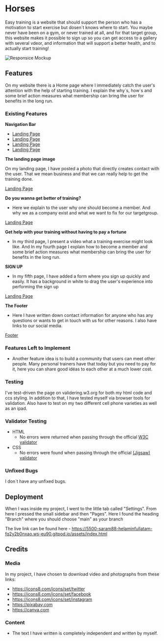 # Horses


Easy training is a website that should support the person who has a motivation to start exercise but dosen´t knows where to start. You maybe never have been on a gym, or never trained at all, and for that target group, this website makes it possible to sign up so you can get access to a gallery with several vdeor, and information that will support a better health, and to actually start training!

![Responsice Mockup](/assets/images/for_readme_file.png)

## Features 

On my website there is a Home page where I immediately catch the user's attention with the help of starting training. I explain the why´s, how´s and some brief action measures what membership can bring the user for benefits in the long run.

### Existing Features
__Navigation Bar__
- [Landing Page](https://5500-saram88-helaminfullatam-fq2y2b0nxao.ws-eu90.gitpod.io/assets/index.html)
- [Landing Page](https://5500-saram88-helaminfullatam-fq2y2b0nxao.ws-eu90.gitpod.io/assets/index.html#information)
- [Landing Page](https://5500-saram88-helaminfullatam-fq2y2b0nxao.ws-eu90.gitpod.io/assets/index.html#signup)
- [Landing Page](https://5500-saram88-helaminfullatam-fq2y2b0nxao.ws-eu90.gitpod.io/assets/index.html#contact)

__The landing page image__

On my landing page, I have posted a photo that directly creates contact with the user. That we mean business and that we can really help to get the training done.

[Landing Page](https://5500-saram88-helaminfullatam-fq2y2b0nxao.ws-eu90.gitpod.io/assets/index.html)

__Do you wanna get better of training?__

  - Here we explain to the user why one should become a member. And why we as a company exist and what we want to fix for our targetgroup.

[Landing Page](https://5500-saram88-helaminfullatam-fq2y2b0nxao.ws-eu90.gitpod.io/assets/index.html#information)

__Get help with your training without having to pay a fortune__

  - In my third page, I present a video what a training exercise might look like. And In my fourth page I explain how to become a member and some brief action measures what membership can bring the user for benefits in the long run.


__SIGN UP__

  - In my fifth page, I have added a form where you sign up quickly and easily. It has a background in white to drag the user's experience into performing the sign up

[Landing Page](https://5500-saram88-helaminfullatam-fq2y2b0nxao.ws-eu90.gitpod.io/assets/index.html#signup)


__The Footer__ 

  - Here I have written down contact information for anyone who has any questions or wants to get in touch with us for other reasons. I also have links to our social media.


[Footer](https://5500-saram88-helaminfullatam-fq2y2b0nxao.ws-eu90.gitpod.io/assets/index.html#contact)



### Features Left to Implement

- Another feature idea is to build a community that users can meet other people. Many personal trainers have that today but you need to pay for it, here you can share good idéas to each other at a much lower cost.



### Testing 

I've test-driven the page on validering.w3.org for both my html code and ccs styling. In addition to that, I have tested myself via browser tools for validation. Also have to test on my two different cell phone varieties as well as an ipad.




### Validator Testing 

- HTML
  - No errors were returned when passing through the official [W3C validator](https://validator.w3.org/nu/?doc=https%3A%2F%2F5500-saram88-helaminfullatam-fq2y2b0nxao.ws-eu90.gitpod.io%2Fassets%2Findex.html)
- CSS
  - No errors were found when passing through the official [(Jigsaw) validator](https://jigsaw.w3.org/css-validator/validator?uri=https%3A%2F%2F5500-saram88-helaminfullatam-fq2y2b0nxao.ws-eu90.gitpod.io%2Fassets%2Findex.html&profile=css3svg&usermedium=all&warning=1&vextwarning=&lang=sv)

### Unfixed Bugs

I don´t have any unfixed bugs.

## Deployment

When I was inside my project, I went to the little tab called "Settings". From here I pressed the small sidebar and then "Pages". Here I found the heading "Branch" where you should choose "main" as your branch



The live link can be found here - https://5500-saram88-helaminfullatam-fq2y2b0nxao.ws-eu90.gitpod.io/assets/index.html

## Credits 

### Media

In my project, I have chosen to download video and photographs from these links:

- https://icons8.com/icons/set/twitter
- https://icons8.com/icons/set/facebook 
- https://icons8.com/icons/set/instagram
- https://pixabay.com
- https://canva.com 

### Content 

- The text I have written is completely independent and written by myself.